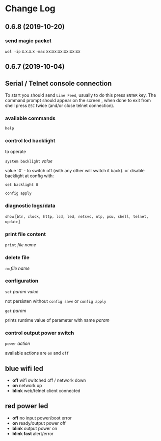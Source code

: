 
# Change Log

## 0.6.8 (2019-10-20)

### send magic packet

`wol -ip` x.x.x.x `-mac` xx:xx:xx:xx:xx:xx

## 0.6.7 (2019-10-04)

## Serial / Telnet console connection

To start you should send `Line Feed`, usually to do this press `ENTER` key. The command prompt should appear on the screen , when done to exit from shell press `ESC` twice (and/or close telnet connection).

### available commands

`help`

### control lcd backlight

to operate

`system backlight` *value*

value '0' - to switch off (with any other will switch it back).
or disable backlight at config with:

`set backlight 0`

`config apply`

### diagnostic logs/data

`show` [`btn, clock, http, lcd, led, netsvc, ntp, psu, shell, telnet, update`]

### print file content

`print` *file name*

### delete file

`rm` *file name*

### configuration

`set` *param* *value*

not persisten without `config save` or `config apply`

`get` *param*

prints runtime value of parameter with name *param*

### control output power switch

`power` *action*

available actions are `on` and `off`

## blue wifi led

- **off** wifi switched off / network down
- **on** network up
- **blink** web/telnet client connected

## red power led

- **off** no input power/boot error
- **on** ready/output power off
- **blink** output power on
- **blink fast** alert/error
